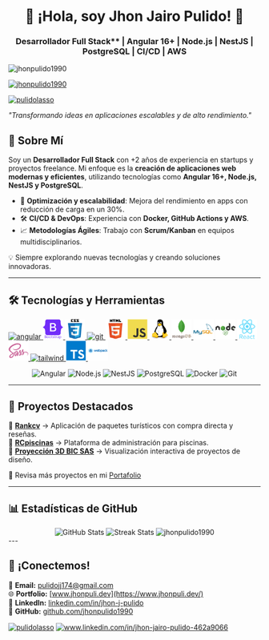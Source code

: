 <h1 align="center">👋 ¡Hola, soy Jhon Jairo Pulido! 🚀</h1>
<h3 align="center">Desarrollador Full Stack** | Angular 16+ | Node.js | NestJS | PostgreSQL | CI/CD | AWS</h3>

<p align="left"> <img src="https://komarev.com/ghpvc/?username=jhonpulido1990&label=Profile%20views&color=0e75b6&style=flat" alt="jhonpulido1990" /> </p>

<p align="left"> <a href="https://github.com/ryo-ma/github-profile-trophy"><img src="https://github-profile-trophy.vercel.app/?username=jhonpulido1990" alt="jhonpulido1990" /></a> </p>

<p align="left"> <a href="https://twitter.com/pulidolasso" target="blank"><img src="https://img.shields.io/twitter/follow/pulidolasso?logo=twitter&style=for-the-badge" alt="pulidolasso" /></a> </p>

_"Transformando ideas en aplicaciones escalables y de alto rendimiento."_

## 🌟 **Sobre Mí**  
Soy un **Desarrollador Full Stack** con +2 años de experiencia en startups y proyectos freelance. Mi enfoque es la **creación de aplicaciones web modernas y eficientes**, utilizando tecnologías como **Angular 16+, Node.js, NestJS y PostgreSQL**.  

- 🚀 **Optimización y escalabilidad**: Mejora del rendimiento en apps con reducción de carga en un 30%.  
- 🛠️ **CI/CD & DevOps**: Experiencia con **Docker, GitHub Actions y AWS**.  
- 📈 **Metodologías Ágiles**: Trabajo con **Scrum/Kanban** en equipos multidisciplinarios.  

💡 Siempre explorando nuevas tecnologías y creando soluciones innovadoras.  

---

## 🛠 **Tecnologías y Herramientas**  
<div align="center">  
<p align="left"> <a href="https://angular.io" target="_blank" rel="noreferrer"> <img src="https://angular.io/assets/images/logos/angular/angular.svg" alt="angular" width="40" height="40"/> </a> <a href="https://getbootstrap.com" target="_blank" rel="noreferrer"> <img src="https://raw.githubusercontent.com/devicons/devicon/master/icons/bootstrap/bootstrap-plain-wordmark.svg" alt="bootstrap" width="40" height="40"/> </a> <a href="https://www.w3schools.com/css/" target="_blank" rel="noreferrer"> <img src="https://raw.githubusercontent.com/devicons/devicon/master/icons/css3/css3-original-wordmark.svg" alt="css3" width="40" height="40"/> </a> <a href="https://git-scm.com/" target="_blank" rel="noreferrer"> <img src="https://www.vectorlogo.zone/logos/git-scm/git-scm-icon.svg" alt="git" width="40" height="40"/> </a> <a href="https://www.w3.org/html/" target="_blank" rel="noreferrer"> <img src="https://raw.githubusercontent.com/devicons/devicon/master/icons/html5/html5-original-wordmark.svg" alt="html5" width="40" height="40"/> </a> <a href="https://developer.mozilla.org/en-US/docs/Web/JavaScript" target="_blank" rel="noreferrer"> <img src="https://raw.githubusercontent.com/devicons/devicon/master/icons/javascript/javascript-original.svg" alt="javascript" width="40" height="40"/> </a> <a href="https://www.linux.org/" target="_blank" rel="noreferrer"> <img src="https://raw.githubusercontent.com/devicons/devicon/master/icons/linux/linux-original.svg" alt="linux" width="40" height="40"/> </a> <a href="https://www.mongodb.com/" target="_blank" rel="noreferrer"> <img src="https://raw.githubusercontent.com/devicons/devicon/master/icons/mongodb/mongodb-original-wordmark.svg" alt="mongodb" width="40" height="40"/> </a> <a href="https://www.mysql.com/" target="_blank" rel="noreferrer"> <img src="https://raw.githubusercontent.com/devicons/devicon/master/icons/mysql/mysql-original-wordmark.svg" alt="mysql" width="40" height="40"/> </a> <a href="https://nodejs.org" target="_blank" rel="noreferrer"> <img src="https://raw.githubusercontent.com/devicons/devicon/master/icons/nodejs/nodejs-original-wordmark.svg" alt="nodejs" width="40" height="40"/> </a> <a href="https://reactjs.org/" target="_blank" rel="noreferrer"> <img src="https://raw.githubusercontent.com/devicons/devicon/master/icons/react/react-original-wordmark.svg" alt="react" width="40" height="40"/> </a> <a href="https://sass-lang.com" target="_blank" rel="noreferrer"> <img src="https://raw.githubusercontent.com/devicons/devicon/master/icons/sass/sass-original.svg" alt="sass" width="40" height="40"/> </a> <a href="https://tailwindcss.com/" target="_blank" rel="noreferrer"> <img src="https://www.vectorlogo.zone/logos/tailwindcss/tailwindcss-icon.svg" alt="tailwind" width="40" height="40"/> </a> <a href="https://www.typescriptlang.org/" target="_blank" rel="noreferrer"> <img src="https://raw.githubusercontent.com/devicons/devicon/master/icons/typescript/typescript-original.svg" alt="typescript" width="40" height="40"/> </a> <a href="https://webpack.js.org" target="_blank" rel="noreferrer"> <img src="https://raw.githubusercontent.com/devicons/devicon/d00d0969292a6569d45b06d3f350f463a0107b0d/icons/webpack/webpack-original-wordmark.svg" alt="webpack" width="40" height="40"/> </a> </p>
<img src="https://cdn.jsdelivr.net/gh/devicons/devicon/icons/angularjs/angularjs-original.svg" alt="Angular" width="50" height="50"/>
<img src="https://cdn.jsdelivr.net/gh/devicons/devicon/icons/nodejs/nodejs-original.svg" alt="Node.js" width="50" height="50"/>
<img src="https://cdn.jsdelivr.net/gh/devicons/devicon/icons/nestjs/nestjs-plain.svg" alt="NestJS" width="50" height="50"/>
<img src="https://cdn.jsdelivr.net/gh/devicons/devicon/icons/postgresql/postgresql-original.svg" alt="PostgreSQL" width="50" height="50"/>
<img src="https://cdn.jsdelivr.net/gh/devicons/devicon/icons/docker/docker-original.svg" alt="Docker" width="50" height="50"/>
<img src="https://cdn.jsdelivr.net/gh/devicons/devicon/icons/git/git-original.svg" alt="Git" width="50" height="50"/>
</div>  

---

## 🚀 **Proyectos Destacados**  
🔹 **[Rankcv](https://www.rankcv.com/es/#home)** → Aplicación de paquetes turísticos con compra directa y reseñas.  
🔹 **[RCpiscinas](https://r-cpiscinas.vercel.app/)** → Plataforma de administración para piscinas.  
🔹 **[Proyección 3D BIC SAS](https://proyeccion3dbic.com/#/)** → Visualización interactiva de proyectos de diseño.  

📌 Revisa más proyectos en mi [Portafolio](https://www.jhonpuli.dev/)  

---

## 📊 **Estadísticas de GitHub** 

<div align="center">
  <img src="https://github-readme-stats.vercel.app/api?username=jhonpulido1990&show_icons=true&theme=radical" alt="GitHub Stats"/>
  <img src="https://github-readme-streak-stats.herokuapp.com/?user=jhonpulido1990&theme=radical" alt="Streak Stats"/>
  <img src="https://github-readme-stats.vercel.app/api/top-langs?username=jhonpulido1990&show_icons=true&locale=en&layout=compact&theme=radical" alt="jhonpulido1990" />
</div>
---

## 🔗 **¡Conectemos!**  
📩 **Email:** pulidojj174@gmail.com  
🌐 **Portfolio:** [www.jhonpuli.dev](https://www.jhonpuli.dev/)  
🔗 **LinkedIn:** [linkedin.com/in/jhon-j-pulido](https://www.linkedin.com/in/jhon-j-pulido)  
📂 **GitHub:** [github.com/jhonpulido1990](https://github.com/jhonpulido1990) 
<p align="left">
<a href="https://twitter.com/pulidolasso" target="blank"><img align="center" src="https://raw.githubusercontent.com/rahuldkjain/github-profile-readme-generator/master/src/images/icons/Social/twitter.svg" alt="pulidolasso" height="30" width="40" /></a>
<a href="https://www.linkedin.com/in/jhon-j-pulido/" target="blank"><img align="center" src="https://raw.githubusercontent.com/rahuldkjain/github-profile-readme-generator/master/src/images/icons/Social/linked-in-alt.svg" alt="www.linkedin.com/in/jhon-jairo-pulido-462a9066" height="30" width="40" /></a>
</p>
